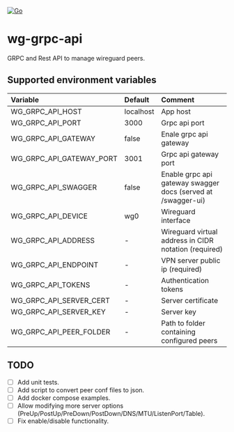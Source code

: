 [![Go](https://github.com/AZhur771/wg-grpc-api/actions/workflows/ci.yaml/badge.svg)](https://github.com/AZhur771/wg-grpc-api/actions/workflows/ci.yaml)

# wg-grpc-api

GRPC and Rest API to manage wireguard peers.

## Supported environment variables
| Variable                    | Default       | Comment                                                          |
|:----------------------------|:--------------|:-----------------------------------------------------------------|
| WG_GRPC_API_HOST            | localhost     | App host                                                         |
| WG_GRPC_API_PORT            | 3000          | Grpc api port                                                    |
| WG_GRPC_API_GATEWAY         | false         | Enale grpc api gateway                                           |
| WG_GRPC_API_GATEWAY_PORT    | 3001          | Grpc api gateway port                                            |
| WG_GRPC_API_SWAGGER         | false         | Enable grpc api gateway swagger docs (served at /swagger-ui)     |
| WG_GRPC_API_DEVICE          | wg0           | Wireguard interface                                              |
| WG_GRPC_API_ADDRESS         | -             | Wireguard virtual address in CIDR notation (required)            |
| WG_GRPC_API_ENDPOINT        | -             | VPN server public ip (required)                                  |
| WG_GRPC_API_TOKENS          | -             | Authentication tokens                                            |
| WG_GRPC_API_SERVER_CERT     | -             | Server certificate                                               |
| WG_GRPC_API_SERVER_KEY      | -             | Server key                                                       |
| WG_GRPC_API_PEER_FOLDER     | -             | Path to folder containing configured peers                       |


## TODO
- [ ] Add unit tests.
- [ ] Add script to convert peer conf files to json.
- [ ] Add docker compose examples.
- [ ] Allow modifying more server options (PreUp/PostUp/PreDown/PostDown/DNS/MTU/ListenPort/Table).
- [ ] Fix enable/disable functionality.
